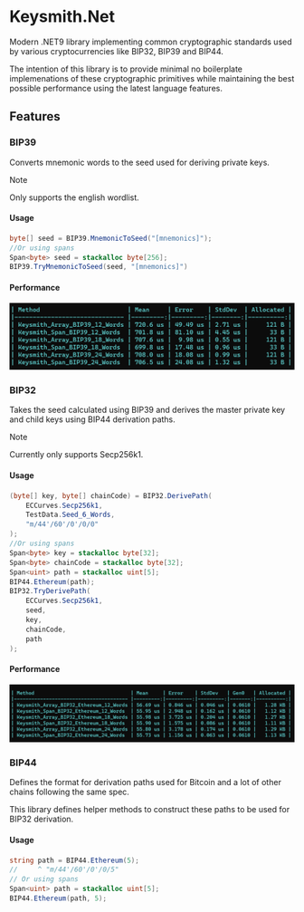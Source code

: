 # Keysmith.Net

Modern .NET9 library implementing common cryptographic standards used by various cryptocurrencies like BIP32, BIP39 and BIP44.

The intention of this library is to provide minimal no boilerplate implemenations of these cryptographic primitives while maintaining the best possible performance using the latest language features.

## Features
### BIP39
Converts mnemonic words to the seed used for deriving private keys.
> [!NOTE]  
> Only supports the english wordlist.

#### Usage
```cs
byte[] seed = BIP39.MnemonicToSeed("[mnemonics]");
//Or using spans
Span<byte> seed = stackalloc byte[256];
BIP39.TryMnemonicToSeed(seed, "[mnemonics]")
```

#### Performance

<img src="./img/bip39_bench.png" />

### BIP32
Takes the seed calculated using BIP39 and derives the master private key and child keys using BIP44 derivation paths.

> [!NOTE]  
> Currently only supports Secp256k1.

#### Usage
```cs
(byte[] key, byte[] chainCode) = BIP32.DerivePath(
    ECCurves.Secp256k1,
    TestData.Seed_6_Words,
    "m/44'/60'/0'/0/0"
);
//Or using spans
Span<byte> key = stackalloc byte[32];
Span<byte> chainCode = stackalloc byte[32];
Span<uint> path = stackalloc uint[5];
BIP44.Ethereum(path);
BIP32.TryDerivePath(
    ECCurves.Secp256k1,
    seed,
    key,
    chainCode,
    path
);
```

#### Performance

<img src="./img/bip32_bench.png" />

### BIP44

Defines the format for derivation paths used for Bitcoin and a lot of other chains following the same spec.

This library defines helper methods to construct these paths to be used for BIP32 derivation.

#### Usage

```cs
string path = BIP44.Ethereum(5);
//     ^ "m/44'/60'/0'/0/5"
// Or using spans
Span<uint> path = stackalloc uint[5];
BIP44.Ethereum(path, 5);
```
